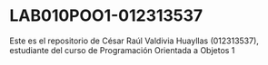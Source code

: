 # LAB010POO1-012313537
Este es el repositorio de César Raúl Valdivia Huayllas (012313537), estudiante del curso de Programación Orientada a Objetos 1
